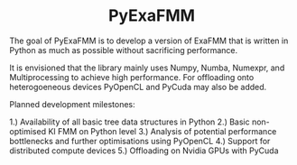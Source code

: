 <h1 align='center'>
PyExaFMM
</h1>

The goal of PyExaFMM is to develop a version of ExaFMM that is written
in Python as much as possible without sacrificing performance.

It is envisioned that the library mainly uses Numpy, Numba, Numexpr, and
Multiprocessing to achieve high performance. For offloading onto heterogoeneous
devices PyOpenCL and PyCuda may also be added.

Planned development milestones:

1.) Availability of all basic tree data structures in Python
2.) Basic non-optimised KI FMM on Python level
3.) Analysis of potential performance bottlenecks and 
    further optimisations using PyOpenCL
4.) Support for distributed compute devices
5.) Offloading on Nvidia GPUs with PyCuda
